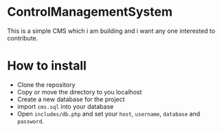 # ControlManagementSystem
This is a simple CMS which i am building and i want any one interested to contribute.

# How to install
- Clone the repository
- Copy or move the directory to you localhost
- Create a new database for the project
- import `cms.sql` into your database
- Open `includes/db.php` and set your `host`, `username`, `database` and `password`.
